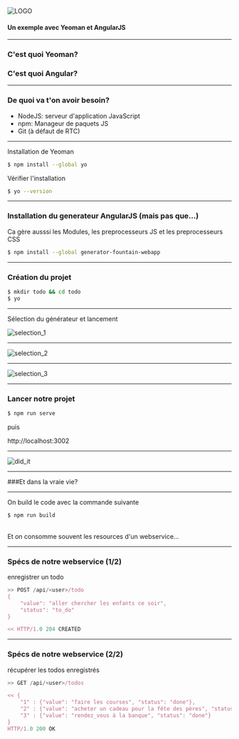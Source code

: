 ![LOGO](http://www.pole-emploi.fr/image/mmlelement/pj/7f/bb/a5/12/logo-pe49424.png)

#### Un exemple avec Yeoman et AngularJS

---
<!-- .slide: data-autoslide="2000" -->

### C'est quoi Yeoman?
### <span class="fragment" data-fragment-index="1" data-autoslide="2000">C'est quoi Angular?</span>

---

### De quoi va t'on avoir besoin?

* NodeJS: serveur d'application JavaScript
* npm: Manageur de paquets JS
* Git (à défaut de RTC)

---

Installation de Yeoman

```bash
$ npm install --global yo
```

Vérifier l'installation

```bash
$ yo --version
```

---

### Installation du generateur AngularJS (mais pas que...)

Ca gère ausssi les Modules, les preprocesseurs JS et les preprocesseurs CSS

```bash
$ npm install --global generator-fountain-webapp
```

---

### Création du projet

```bash
$ mkdir todo && cd todo
$ yo
```

---

Sélection du générateur et lancement

![selection_1](http://yeoman.io/static/03_yo_interactive.45bae71d55.png)

---

![selection_2](http://yeoman.io/static/03_yo_select.6d93fec77e.png)

---

![selection_3](http://yeoman.io/static/03_yo_end.8e1fafb036.png)

---

### Lancer notre projet

```bash
$ npm run serve
```

puis

http://localhost:3002

---

![did_it](https://media.giphy.com/media/l3vRaWnqG3gOZ8lsk/giphy.gif)

---

###Et dans la vraie vie?

---

On build le code avec la commande suivante

```bash
$ npm run build
```

<br/>
Et on consomme souvent les resources d'un webservice...

---

### Spécs de notre webservice (1/2)

enregistrer un todo

```javascript
>> POST /api/<user>/todo
{
    "value": "aller chercher les enfants ce soir",
    "status": "to_do"
}

<< HTTP/1.0 204 CREATED 
```

---

### Spécs de notre webservice (2/2)

récupérer les todos enregistrés

```javascript
>> GET /api/<user>/todos

<< {
    "1" : {"value": "faire les courses", "status": "done"},
    "2" : {"value": "acheter un cadeau pour la fête des pères", "status": "to_do"},
    "3" : {"value": "rendez_vous à la banque", "status": "done"}
}
HTTP/1.0 200 OK 
```
